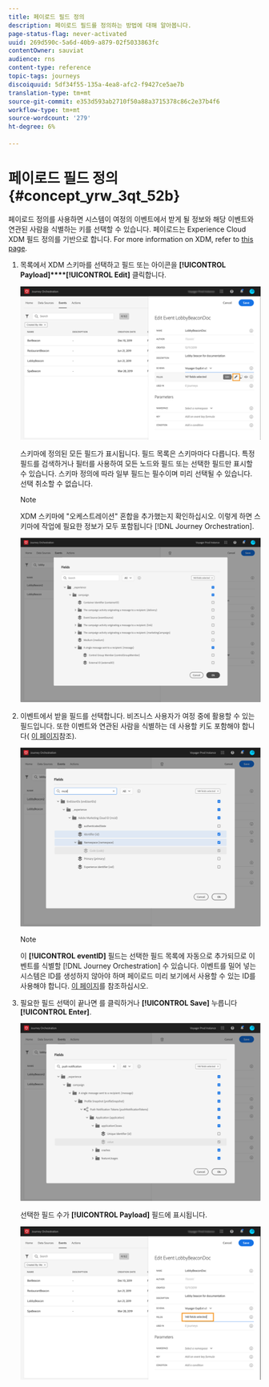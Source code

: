```yaml
---
title: 페이로드 필드 정의
description: 페이로드 필드를 정의하는 방법에 대해 알아봅니다.
page-status-flag: never-activated
uuid: 269d590c-5a6d-40b9-a879-02f5033863fc
contentOwner: sauviat
audience: rns
content-type: reference
topic-tags: journeys
discoiquuid: 5df34f55-135a-4ea8-afc2-f9427ce5ae7b
translation-type: tm+mt
source-git-commit: e353d593ab2710f50a88a3715378c86c2e37b4f6
workflow-type: tm+mt
source-wordcount: '279'
ht-degree: 6%

---
```



# 페이로드 필드 정의 {#concept_yrw_3qt_52b}

페이로드 정의를 사용하면 시스템이 여정의 이벤트에서 받게 될 정보와 해당 이벤트와 연관된 사람을 식별하는 키를 선택할 수 있습니다. 페이로드는 Experience Cloud XDM 필드 정의를 기반으로 합니다. For more information on XDM, refer to [this page](https://docs.adobe.com/content/help/ko-KR/experience-platform/xdm/home.html).

1. 목록에서 XDM 스키마를 선택하고 필드 또는 아이콘을 **[!UICONTROL Payload]****[!UICONTROL Edit]** 클릭합니다.

   ![](../assets/journey8.png)

   스키마에 정의된 모든 필드가 표시됩니다. 필드 목록은 스키마마다 다릅니다. 특정 필드를 검색하거나 필터를 사용하여 모든 노드와 필드 또는 선택한 필드만 표시할 수 있습니다. 스키마 정의에 따라 일부 필드는 필수이며 미리 선택될 수 있습니다. 선택 취소할 수 없습니다.

   >[!NOTE]
   >
   >XDM 스키마에 &quot;오케스트레이션&quot; 혼합을 추가했는지 확인하십시오. 이렇게 하면 스키마에 작업에 필요한 정보가 모두 포함됩니다 [!DNL Journey Orchestration].

   ![](../assets/journey9.png)

1. 이벤트에서 받을 필드를 선택합니다. 비즈니스 사용자가 여정 중에 활용할 수 있는 필드입니다. 또한 이벤트와 연관된 사람을 식별하는 데 사용할 키도 포함해야 합니다( [이 페이지](../event/defining-the-event-key.md)참조).

   ![](../assets/journey10.png)

   >[!NOTE]
   >
   >이 **[!UICONTROL eventID]** 필드는 선택한 필드 목록에 자동으로 추가되므로 이벤트를 식별할 [!DNL Journey Orchestration] 수 있습니다. 이벤트를 밀어 넣는 시스템은 ID를 생성하지 않아야 하며 페이로드 미리 보기에서 사용할 수 있는 ID를 사용해야 합니다. [이 페이지](../event/previewing-the-payload.md)를 참조하십시오.

1. 필요한 필드 선택이 끝나면 를 클릭하거나 **[!UICONTROL Save]** 누릅니다 **[!UICONTROL Enter]**.

   ![](../assets/journey11.png)

   선택한 필드 수가 **[!UICONTROL Payload]** 필드에 표시됩니다.

   ![](../assets/journey12.png)
